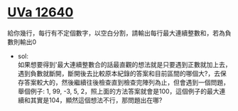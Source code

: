# [UVa 12640](https://vjudge.net/problem/UVA-12640)  

給你幾行，每行有不定個數字，以空白分割，請輸出每行最大連續整數和，若為負數則輸出0  

* sol:  
  如果想要得到'最大連續整數合的話最直觀的想法就是只要遇到正數就加上去，遇到負數就斷開，斷開後去比較原本紀錄的答案和目前區間的哪個大?，去保存答案較大的，然後繼續往後檢查直到檢查完陣列為止，但會遇到一個問題，舉個例子: 1, 99, -3, 5, 2，照上面的方法答案就會是100，這個例子的最大連續和其實是104，顯然這個想法不行，那問題出在哪?  
    
  
